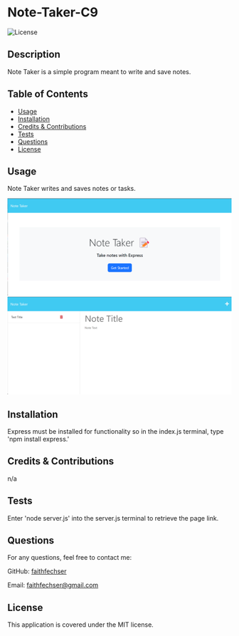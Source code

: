 # Note-Taker-C9
  ![License](https://img.shields.io/badge/License-MIT-blue.svg)

  ## Description
  
  Note Taker is a simple program meant to write and save notes.
  
  ## Table of Contents
  - [Usage](#usage)
  - [Installation](#installation)
  - [Credits & Contributions](#contributions)
  - [Tests](#tests)
  - [Questions](#questions)
  - [License](#license)

  ## Usage

  Note Taker writes and saves notes or tasks.

 ![NoteTakerHome](develop/Images/NoteTaker.png)
 ![Alt text](develop/Images/NoteTakerNotePage.png)

  ## Installation
  
  Express must be installed for functionality so in the index.js terminal, type 'npm install express.'
  
  
  ## Credits & Contributions
  
  n/a
  
  ## Tests
  
  Enter 'node server.js' into the server.js terminal to retrieve the page link.
  
  ## Questions
  
  For any questions, feel free to contact me:
  
  GitHub: [faithfechser](https://github.com/faithfechser)
  
  Email: faithfechser@gmail.com

  ## License

This application is covered under the MIT license.

